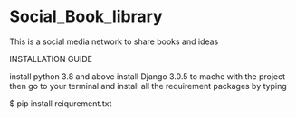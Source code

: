 # Social_Book_library
This is a social media network to share books and ideas 

INSTALLATION GUIDE

install python 3.8 and above
install Django 3.0.5 to mache with the project
then go to your terminal and install all the requirement packages by typing 

$ pip install reiqurement.txt 

